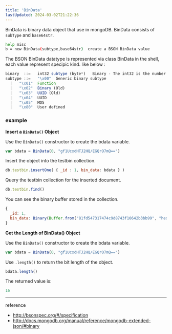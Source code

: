 ```yaml
---
title: 'BinData'
lastUpdated: 2024-03-02T21:22:36
---
```


BinData is binary data object that use in mongoDB. BinData consists of `subType` and `base64str`.

```bash
help misc
b = new BinData(subtype,base64str)  create a BSON BinData value
```

The BSON BinData datatype is represented via class BinData in the shell, each value represent specipic kind. like below :

```js
binary  ::=   int32 subtype (byte*)   Binary - The int32 is the number of bytes in the (byte*).
subtype ::=   "\x00"  Generic binary subtype
  |   "\x01"  Function
  |   "\x02"  Binary (Old)
  |   "\x03"  UUID (Old)
  |   "\x04"  UUID
  |   "\x05"  MD5
  |   "\x80"  User defined
```

### example

**Insert a `BinData()` Object**

Use the `BinData()` constructor to create the bdata variable.

```js
var bdata = BinData(0, "gf1UcxdHTJ2HQ/EGQrO7mQ==")
```

Insert the object into the testbin collection.

```js
db.testbin.insertOne( { _id : 1, bin_data: bdata } )
```

Query the testbin collection for the inserted document.

```js
db.testbin.find()
```

You can see the binary buffer stored in the collection.

```js
{
  _id: 1,
  bin_data: Binary(Buffer.from("81fd547317474c9d8743f10642b3bb99", "hex"), 0)
}
```

**Get the Length of BinData() Object**

Use the `BinData()` constructor to create the bdata variable.

```js
var bdata = BinData(0, "gf1UcxdHTJ2HQ/EGQrO7mQ==")
```

Use `.length()` to return the bit length of the object.

```js
bdata.length()
```

The returned value is:

```js
16
```

---
reference 
- http://bsonspec.org/#/specification
- http://docs.mongodb.org/manual/reference/mongodb-extended-json/#binary